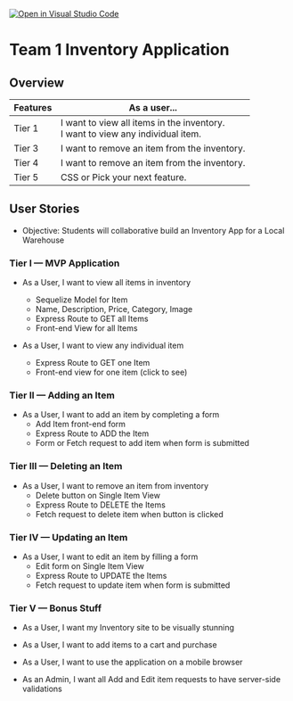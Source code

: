 [![Open in Visual Studio Code](https://classroom.github.com/assets/open-in-vscode-c66648af7eb3fe8bc4f294546bfd86ef473780cde1dea487d3c4ff354943c9ae.svg)](https://classroom.github.com/online_ide?assignment_repo_id=8311854&assignment_repo_type=AssignmentRepo)
# Team 1 Inventory Application

## Overview

| Features     | As a user...                                                                          |
|----------    |-----------------------------------------------------------------------------------    |
| Tier 1       | I want to view all items in the inventory.<br>I want to view any individual item.     |
| Tier 3       | I want to remove an item from the inventory.                                          |
| Tier 4       | I want to remove an item from the inventory.                                          |
| Tier 5       | CSS or Pick your next feature.                                                        |



## User Stories

* Objective: Students will collaborative build an Inventory App for a Local Warehouse

### Tier I — MVP Application

* As a User, I want to view all items in inventory
    * Sequelize Model for Item
    * Name, Description, Price, Category, Image
    * Express Route to GET all Items
    * Front-end View for all Items

* As a User, I want to view any individual item 
    * Express Route to GET one Item
    * Front-end view for one item (click to see)


### Tier II — Adding an Item

* As a User, I want to add an item by completing a form
    * Add Item front-end form
    * Express Route to ADD the Item
    * Form or Fetch request to add item when form is submitted

### Tier III — Deleting an Item

* As a User, I want to  remove an item from inventory
    * Delete button on Single Item View
    * Express Route to DELETE the Items
    * Fetch request to delete item when button is clicked

 
### Tier IV — Updating an Item

* As a User, I want to edit an item by filling a form
    * Edit form on Single Item View
    * Express Route to UPDATE the Items
    * Fetch request to update item when form is submitted

### Tier V — Bonus Stuff

* As a User, I want my Inventory site to be visually stunning

* As a User, I want to add items to a cart and purchase

* As a User, I want to use the application on a mobile browser

* As an Admin, I want all Add and Edit item requests to have server-side validations